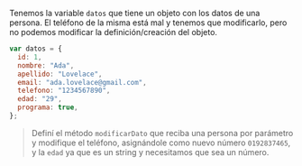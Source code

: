 Tenemos la variable `datos` que tiene un objeto con los datos de una persona. El teléfono de la misma está mal y tenemos que modificarlo, pero no podemos modificar la definición/creación del objeto.

```js
var datos = {
  id: 1,
  nombre: "Ada",
  apellido: "Lovelace",
  email: "ada.lovelace@gmail.com",
  telefono: "1234567890",
  edad: "29",
  programa: true,
};
```
> Definí el método `modificarDato` que reciba una persona por parámetro y modifique el teléfono, asignándole como nuevo número `0192837465`, y la `edad` ya que es un string y necesitamos que sea un número.

